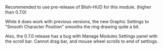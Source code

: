 Recommended to use pre-release of Blish-HUD for this module.  (higher than 0.7.0)

While it does work with previous versions, the new Graphic Settings to "Smooth Character Position" smooths the ring drawing quite a bit.   

Also, the 0.7.0 release has a bug with Manage Modules Settings panel with the scroll bar.   Cannot drag bar, and mouse wheel scrolls to end of settings.  

